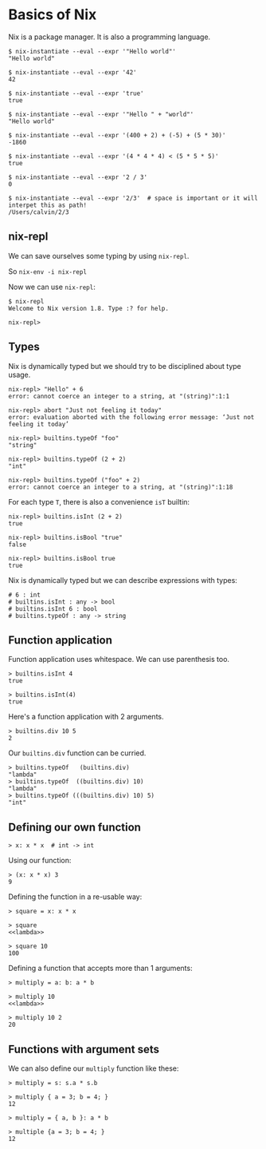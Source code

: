 # Basics of Nix

Nix is a package manager. It is also a programming language.

```
$ nix-instantiate --eval --expr '"Hello world"'
"Hello world"

$ nix-instantiate --eval --expr '42'
42

$ nix-instantiate --eval --expr 'true'
true

$ nix-instantiate --eval --expr '"Hello " + "world"'
"Hello world"

$ nix-instantiate --eval --expr '(400 + 2) + (-5) + (5 * 30)'
-1860

$ nix-instantiate --eval --expr '(4 * 4 * 4) < (5 * 5 * 5)'
true

$ nix-instantiate --eval --expr '2 / 3'
0

$ nix-instantiate --eval --expr '2/3'  # space is important or it will interpet this as path!
/Users/calvin/2/3
```

## nix-repl

We can save ourselves some typing by using `nix-repl`.

So `nix-env -i nix-repl`

Now we can use `nix-repl`:

```
$ nix-repl
Welcome to Nix version 1.8. Type :? for help.

nix-repl>
```

## Types

Nix is dynamically typed but we should try to be disciplined about type usage.

```
nix-repl> "Hello" + 6
error: cannot coerce an integer to a string, at "(string)":1:1

nix-repl> abort "Just not feeling it today"
error: evaluation aborted with the following error message: ‘Just not feeling it today’

nix-repl> builtins.typeOf "foo"
"string"

nix-repl> builtins.typeOf (2 + 2)
"int"

nix-repl> builtins.typeOf ("foo" + 2)
error: cannot coerce an integer to a string, at "(string)":1:18
```

For each type `T`, there is also a convenience `isT` builtin:

```
nix-repl> builtins.isInt (2 + 2)
true

nix-repl> builtins.isBool "true"
false

nix-repl> builtins.isBool true
true
```

Nix is dynamically typed but we can describe expressions with types:

```
# 6 : int
# builtins.isInt : any -> bool
# builtins.isInt 6 : bool
# builtins.typeOf : any -> string
```

## Function application

Function application uses whitespace.  We can use parenthesis too.

```
> builtins.isInt 4
true

> builtins.isInt(4)
true
```

Here's a function application with 2 arguments.

```
> builtins.div 10 5
2
```

Our `builtins.div` function can be curried.

```
> builtins.typeOf   (builtins.div)
"lambda"
> builtins.typeOf  ((builtins.div) 10)
"lambda"
> builtins.typeOf (((builtins.div) 10) 5)
"int"
```

## Defining our own function

```
> x: x * x  # int -> int
```

Using our function:

```
> (x: x * x) 3
9
```

Defining the function in a re-usable way:

```
> square = x: x * x

> square
<<lambda>>

> square 10
100
```

Defining a function that accepts more than 1 arguments:

```
> multiply = a: b: a * b

> multiply 10
<<lambda>>

> multiply 10 2
20
```

## Functions with argument sets

We can also define our `multiply` function like these:

```
> multiply = s: s.a * s.b

> multiply { a = 3; b = 4; }
12

> multiply = { a, b }: a * b

> multiple {a = 3; b = 4; }
12
```
